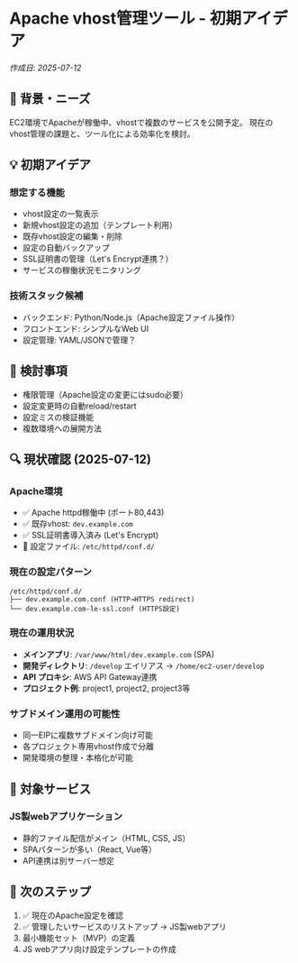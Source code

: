 # Apache vhost管理ツール - 初期アイデア

*作成日: 2025-07-12*

## 🎯 背景・ニーズ

EC2環境でApacheが稼働中、vhostで複数のサービスを公開予定。
現在のvhost管理の課題と、ツール化による効率化を検討。

## 💡 初期アイデア

### 想定する機能
- vhost設定の一覧表示
- 新規vhost設定の追加（テンプレート利用）
- 既存vhost設定の編集・削除
- 設定の自動バックアップ
- SSL証明書の管理（Let's Encrypt連携？）
- サービスの稼働状況モニタリング

### 技術スタック候補
- バックエンド: Python/Node.js（Apache設定ファイル操作）
- フロントエンド: シンプルなWeb UI
- 設定管理: YAML/JSONで管理？

## 🤔 検討事項

- 権限管理（Apache設定の変更にはsudo必要）
- 設定変更時の自動reload/restart
- 設定ミスの検証機能
- 複数環境への展開方法

## 🔍 現状確認 (2025-07-12)

### Apache環境
- ✅ Apache httpd稼働中 (ポート80,443)
- ✅ 既存vhost: `dev.example.com` 
- ✅ SSL証明書導入済み (Let's Encrypt)
- 📁 設定ファイル: `/etc/httpd/conf.d/`

### 現在の設定パターン
```
/etc/httpd/conf.d/
├── dev.example.com.conf (HTTP→HTTPS redirect)
└── dev.example.com-le-ssl.conf (HTTPS設定)
```

### 現在の運用状況
- **メインアプリ**: `/var/www/html/dev.example.com` (SPA)
- **開発ディレクトリ**: `/develop` エイリアス → `/home/ec2-user/develop`
- **API プロキシ**: AWS API Gateway連携
- **プロジェクト例**: project1, project2, project3等

### サブドメイン運用の可能性
- 同一EIPに複数サブドメイン向け可能
- 各プロジェクト専用vhost作成で分離
- 開発環境の整理・本格化が可能

## 🎯 対象サービス

### JS製webアプリケーション
- 静的ファイル配信がメイン（HTML, CSS, JS）
- SPAパターンが多い（React, Vue等）
- API連携は別サーバー想定

## 📝 次のステップ

1. ✅ 現在のApache設定を確認 
2. ✅ 管理したいサービスのリストアップ → JS製webアプリ
3. 最小機能セット（MVP）の定義
4. JS webアプリ向け設定テンプレートの作成